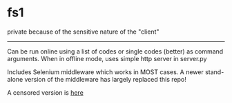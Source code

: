 # fs1

private because of the sensitive nature of the "client"

--------

Can be run online using a list of codes or single codes (better) as command arguments.
When in offline mode, uses simple http server in server.py

Includes Selenium middleware which works in MOST cases.
A newer stand-alone version of the middleware has largely replaced this repo!

A censored version is [here](https://gist.github.com/codervince/d1525d08b8ac1f29f1eb49029a05c467)




